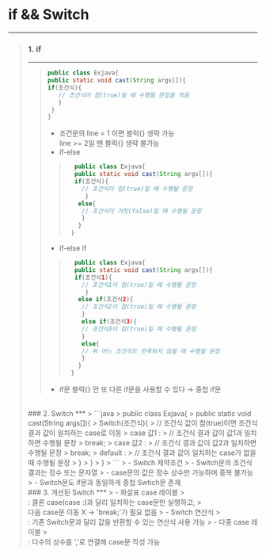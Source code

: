 # if && Switch
***

> ### 1. if
> ***
>>   ```java 
>>   public class Exjava{
>>   public static void cast(String args[]){
>>   if(조건식){
>>      // 조건식이 참(true)일 때 수행될 문장을 적음
>>      }
>>    }
>>  }
>>   ```
>>  - 조건문의 line = 1 이면 블럭{} 생략 가능
>>  <br> line >= 2일 땐 블럭{} 생략 불가능
>>  - if-else 
>>> ```java 
>>>   public class Exjava{
>>>   public static void cast(String args[]){
>>>   if(조건식){
>>>     // 조건식이 참(true)일 때 수행될 문장
>>>      }
>>>    else{
>>>     // 조건식이 거짓(false)일 때 수행될 문장
>>>     }
>>>    }
>>>  }
>>>   ```
>> - if-else if
>>> ```java 
>>>   public class Exjava{
>>>   public static void cast(String args[]){
>>>   if(조건식1){
>>>     // 조건식1이 참(true)일 때 수행될 문장
>>>      }
>>>    else if(조건식2){
>>>     // 조건식2이 참(true)일 때 수행될 문장
>>>     }
>>>     else if(조건식3){
>>>     // 조건식3이 참(true)일 때 수횅될 문장
>>>     }
>>>     else{
>>>     // 위 어느 조건식도 만족하지 않을 때 수행될 문장
>>>     }
>>>    }
>>>  }
>>>   ```
>> - if문 블럭{} 안 또 다른 if문을 사용할 수 있다 → 중첩 if문
> <br>
> ### 2. Switch
> ***
>>   ```java 
>>   public class Exjava{
>>   public static void cast(String args[]){
>>   Switch(조건식){
>>      // 조건식 값이 참(true)이면 조건식 결과 값이 일치하는 case로 이동
>>      case 값1 :
>>          // 조건식 결과 값이 값1과 일치하면 수행될 문장
>>          break;
>>      case 값2 :
>>          // 조건식 결과 값이 값2과 일치하면 수행될 문장
>>          break;
>>      default :
>>          // 조건식 결과 값이 일치하는 case가 없을 때 수행될 문장
>>      }
>>    }
>>  }
>>   ```
>> - Switch 제약조건
>>   - Switch문의 조건식 결과는 정수 또는 문자열
>>   - case문의 값은 정수 상수만 가능하며 중복 불가능
>> - Switch문도 if문과 동일하게 중첩 Swtich문 존재
> <br>
> ### 3. 개선된 Switch
> ***
>> - 화살표 case 레이블
>>  <br> : 클론 case(case :)과 달리 일치하는 case문만 실행하고,
>>  <br> 다음 case문 이동 X → 'break;'가 필요 없음
>> - Switch 연산식
>>  <br> : 기존 Switch문과 달리 값을 반환할 수 있는 연산식 사용 가능
>> - 다중 case 레이블
>>  <br> : 다수의 상수를 ','로 연결해 case문 작성 가능